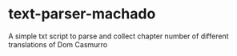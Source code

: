 # text-parser-machado
A simple txt script to parse and collect chapter number of different translations of Dom Casmurro
